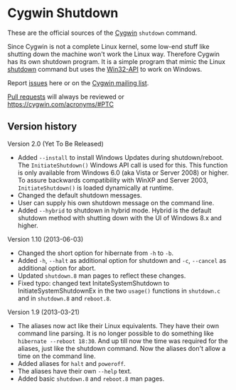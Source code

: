 Cygwin Shutdown
===============

These are the official sources of the [Cygwin](https://cygwin.com) `shutdown` command.

Since Cygwin is not a complete Linux kernel, some low-end stuff like shutting down the machine won't work the Linux way. Therefore Cygwin has its own shutdown program. It is a simple program that mimic the Linux [shutdown](http://linux.die.net/man/8/shutdown) command but uses the [Win32-API](https://msdn.microsoft.com/en-us/library/windows/desktop/aa376883%28v=vs.85%29.aspx) to work on Windows.

Report [issues](https://github.com/ffes/cygwin-shutdown/issues) here or on the [Cygwin mailing list](https://www.cygwin.com/ml/cygwin/).

[Pull requests](https://github.com/ffes/cygwin-shutdown/pulls) will always be reviewed or https://cygwin.com/acronyms/#PTC

Version history
---------------

Version 2.0 (Yet To Be Released)

* Added `--install` to install Windows Updates during shutdown/reboot. The `InitiateShutdown()` Windows API call is used for this. This function is only available from Windows 6.0 (aka Vista or Server 2008) or higher. To assure backwards compatibility with WinXP and Server 2003, `InitiateShutdown()` is loaded dynamically at runtime.
* Changed the default shutdown messages.
* User can supply his own shutdown message on the command line.
* Added `--hybrid` to shutdown in hybrid mode. Hybrid is the default shutdown method with shutting down with the UI of Windows 8.x and higher.


Version 1.10 (2013-06-03)

* Changed the short option for hibernate from `-h` to `-b`.
* Added `-h`, `--halt` as additional option for shutdown and `-c`, `--cancel` as additional option for abort.
* Updated `shutdown.8` man pages to reflect these changes.
* Fixed typo: changed text InitateSystemShutdown to InitiateSystemShutdownEx in the two `usage()` functions in `shutdown.c` and in `shutdown.8` and `reboot.8`.


Version 1.9 (2013-03-21)

* The aliases now act like their Linux equivalents. They have their own command line parsing. It is no longer possible to do something like `hibernate --reboot 18:30`. And up till now the time was required for the aliases, just like the shutdown command. Now the aliases don't allow a time on the command line.
* Added aliases for `halt` and `poweroff`.
* The aliases have their own `--help` text.
* Added basic `shutdown.8` and `reboot.8` man pages.
